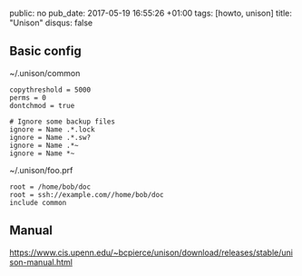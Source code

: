 public: no
pub_date: 2017-05-19 16:55:26 +01:00
tags: [howto, unison]
title: "Unison"
disqus: false

## Basic config

~/.unison/common

    copythreshold = 5000
    perms = 0
    dontchmod = true

    # Ignore some backup files
    ignore = Name .*.lock
    ignore = Name .*.sw?
    ignore = Name .*~
    ignore = Name *~

~/.unison/foo.prf

    root = /home/bob/doc
    root = ssh://example.com//home/bob/doc
    include common

## Manual

<https://www.cis.upenn.edu/~bcpierce/unison/download/releases/stable/unison-manual.html>
